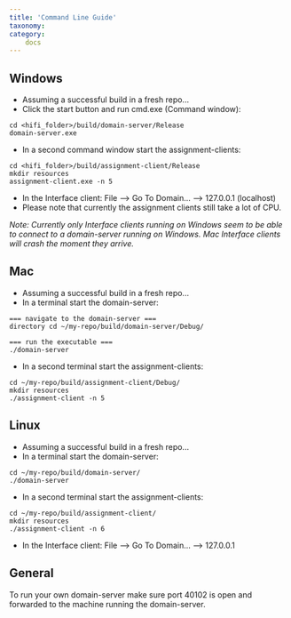 ```yaml
---
title: 'Command Line Guide'
taxonomy: 
category:
	docs
---
```


## Windows

- Assuming a successful build in a fresh repo...
- Click the start button and run cmd.exe (Command window):

```
cd <hifi_folder>/build/domain-server/Release
domain-server.exe

```

- In a second command window start the assignment-clients:

```
cd <hifi_folder>/build/assignment-client/Release
mkdir resources
assignment-client.exe -n 5

```

- In the Interface client: File --> Go To Domain... --> 127.0.0.1 (localhost)
- Please note that currently the assignment clients still take a lot of CPU.

*Note: Currently only Interface clients running on Windows seem to be able to connect to a domain-server running on Windows. Mac Interface clients will crash the moment they arrive.*

## Mac

- Assuming a successful build in a fresh repo...
- In a terminal start the domain-server:

```
=== navigate to the domain-server ===
directory cd ~/my-repo/build/domain-server/Debug/

=== run the executable ===
./domain-server

```

- In a second terminal start the assignment-clients:

```
cd ~/my-repo/build/assignment-client/Debug/
mkdir resources
./assignment-client -n 5

```

## Linux

- Assuming a successful build in a fresh repo...
- In a terminal start the domain-server:

```
cd ~/my-repo/build/domain-server/
./domain-server

```

- In a second terminal start the assignment-clients:

```
cd ~/my-repo/build/assignment-client/
mkdir resources
./assignment-client -n 6

```

- In the Interface client: File --> Go To Domain... --> 127.0.0.1

## General

To run your own domain-server make sure port 40102 is open and forwarded to the machine running the domain-server.
